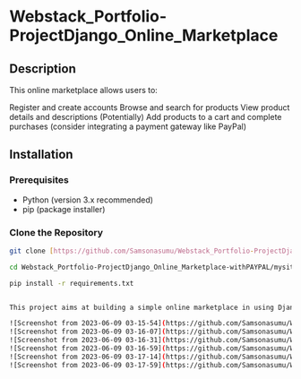 # Webstack_Portfolio-ProjectDjango_Online_Marketplace
 
## Description
This online marketplace allows users to:

Register and create accounts
Browse and search for products
View product details and descriptions
(Potentially) Add products to a cart and complete purchases (consider integrating a payment gateway like PayPal)
## Installation

### Prerequisites

* Python (version 3.x recommended)
* pip (package installer)

### Clone the Repository

```bash
git clone [https://github.com/Samsonasumu/Webstack_Portfolio-ProjectDjango_Online_Marketplace-withPAYPAL.git](https://github.com/Samsonasumu/Webstack_Portfolio-ProjectDjango_Online_Marketplace-withPAYPAL.git)

cd Webstack_Portfolio-ProjectDjango_Online_Marketplace-withPAYPAL/mysite

pip install -r requirements.txt


This project aims at building a simple online marketplace in using Django

![Screenshot from 2023-06-09 03-15-54](https://github.com/Samsonasumu/Webstack_Portfolio-ProjectDjango_Online_Marketplace/assets/99386103/384d6066-3b8d-4604-993e-110525535b29)
![Screenshot from 2023-06-09 03-16-07](https://github.com/Samsonasumu/Webstack_Portfolio-ProjectDjango_Online_Marketplace/assets/99386103/f4c6d765-dc6e-4782-a539-5b8290e40351)
![Screenshot from 2023-06-09 03-16-31](https://github.com/Samsonasumu/Webstack_Portfolio-ProjectDjango_Online_Marketplace/assets/99386103/c27971d6-4d98-4c67-bd81-fed89bdbaddb)
![Screenshot from 2023-06-09 03-16-59](https://github.com/Samsonasumu/Webstack_Portfolio-ProjectDjango_Online_Marketplace/assets/99386103/e03ca58d-9801-4af8-9866-d96461987eea)
![Screenshot from 2023-06-09 03-17-14](https://github.com/Samsonasumu/Webstack_Portfolio-ProjectDjango_Online_Marketplace/assets/99386103/fcff6734-e074-46f9-9ae4-4d92806a57f2)
![Screenshot from 2023-06-09 03-17-59](https://github.com/Samsonasumu/Webstack_Portfolio-ProjectDjango_Online_Marketplace/assets/99386103/c6165b80-3c92-4f46-b9e5-4f8bf66e4248)
 
